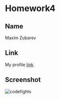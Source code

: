 # Homework4

## Name

Maxim Zubarev


## Link

My profile [link](https://codefights.com/profile/maximzubarev).


## Screenshot

![codefights]()
